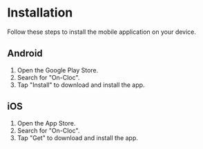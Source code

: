 # Installation

Follow these steps to install the mobile application on your device.

## Android
1. Open the Google Play Store.
2. Search for "On-Cloc".
3. Tap "Install" to download and install the app.

## iOS
1. Open the App Store.
2. Search for "On-Cloc".
3. Tap "Get" to download and install the app.
